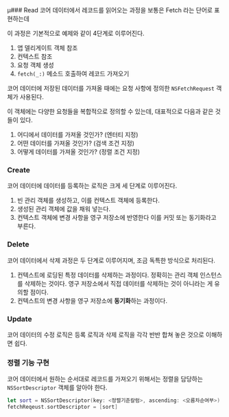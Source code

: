 µ### Read
코어 데이터에서 레코드를 읽어오는 과정을 보통은 Fetch 라는 단어로 표현하는데

이 과정은 기본적으로 예제와 같이 4단계로 이루어진다.
1. 앱 델리게이트 객체 참조
2. 컨텍스트 참조
3. 요청 객체 생성
4. `fetch(_:)` 메소드 호출하여 레코드 가져오기

코어 데이터에 저장된 데이터를 가져올 때에는 요청 사항에 정의한 `NSFetchRequest` 객체가 사용된다.

이 객체에는 다양한 요청들을 복합적으로 정의할 수 있는데, 대표적으로 다음과 같은 것들이 있다.
1. 어디에서 데이터를 가져올 것인가? (엔터티 지정)
2. 어떤 데이터를 가져올 것인가? (검색 조건 지정)
3. 어떻게 데이터를 가져올 것인가? (정렬 조건 지정)
### Create
코어 데이터에 데이터를 등록하는 로직은 크게 세 단계로 이루어진다.
1. 빈 관리 객체를 생성하고, 이를 컨텍스트 객체에 등록한다.
2. 생성된 관리 객체에 값을 채워 넣는다.
3. 컨텍스트 객체에 변경 사항을 영구 저장소에 반영한다 이를 커밋 또는 동기화라고 부른다.
### Delete
코어 데이터에서 삭제 과정은 두 단계로 이루어지며, 조금 독특한 방식으로 처리된다.
1. 컨텍스트에 로딩된 특정 데이터를 삭제하는 과정이다.
   정확히는 관리 객체 인스턴스를 삭제하는 것이다.
   영구 저장소에서 직접 데이터를 삭제하는 것이 아니라는 게 유의할 점이다.
2. 컨텍스트의 변경 사항을 영구 저장소에 **동기화**하는 과정이다.
### Update
코어 데이터의 수정 로직은 등록 로직과 삭제 로직을 각각 반반 합쳐 놓은 것으로 이해하면 쉽다.
### 정렬 기능 구현
코어 데이터에서 원하는 순서대로 레코드를 가져오기 위해서는 정렬을 담당하는 `NSSortDescriptor` 객체를 알아야 한다.

```swift
let sort = NSSortDescriptor(key: <정렬기준칼럼>, ascending: <오름차순여부>)
fetchReqeust.sortDescriptor = [sort]
```

